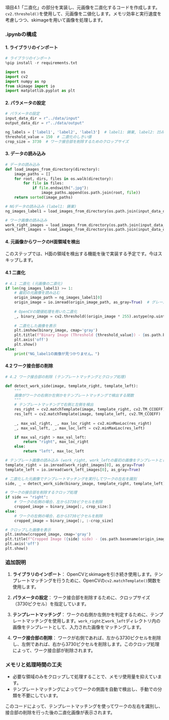 項目4.1「二直化」の部分を実装し、元画像を二直化するコードを作成します。`cv2.threshold()`を使用して、元画像を二値化します。メモリ効率と実行速度を考慮しつつ、skimageを用いて画像を処理します。

### .ipynbの構成

#### 1. ライブラリのインポート
```python
# ライブラリのインポート
%pip install -r requirements.txt

import os
import cv2
import numpy as np
from skimage import io
import matplotlib.pyplot as plt
```

#### 2. パラメータの設定
```python
# パラメータの設定
input_data_dir = r"../data/input"
output_data_dir = r"../data/output"

ng_labels = ['label1', 'label2', 'label3']  # label1: 鋳巣, label2: 凹み, label3: 亀裂
threshold_value = 150  # 二直化のしきい値
crop_size = 3730  # ワーク接合部を削除するためのクロップサイズ
```

#### 3. データの読み込み
```python
# データの読み込み
def load_images_from_directory(directory):
    image_paths = []
    for root, dirs, files in os.walk(directory):
        for file in files:
            if file.endswith(".jpg"):
                image_paths.append(os.path.join(root, file))
    return sorted(image_paths)

# NGデータの読み込み (label1: 鋳巣)
ng_images_label1 = load_images_from_directory(os.path.join(input_data_dir, "NG", "label1"))

# ワーク画像の読み込み
work_right_images = load_images_from_directory(os.path.join(input_data_dir, "work_right"))
work_left_images = load_images_from_directory(os.path.join(input_data_dir, "work_left"))
```

#### 4. 元画像からワークのH面領域を検出
このステップでは、H面の領域を検出する機能を後で実装する予定です。今はスキップします。

#### 4.1 二直化
```python
# 4.1 二直化 (元画像の二直化)
if len(ng_images_label1) >= 1:
    # 最初の元画像を読み込む
    origin_image_path = ng_images_label1[0]
    origin_image = io.imread(origin_image_path, as_gray=True)  # グレースケールとして読み込む
    
    # OpenCVの閾値処理を用いた二直化
    _, binary_image = cv2.threshold((origin_image * 255).astype(np.uint8), threshold_value, 255, cv2.THRESH_BINARY)
    
    # 二直化した画像を表示
    plt.imshow(binary_image, cmap='gray')
    plt.title(f"Binary Image (Threshold {threshold_value}) - {os.path.basename(origin_image_path)}")
    plt.axis('off')
    plt.show()
else:
    print("NG_label1の画像が見つかりません。")
```


#### 4.2 ワーク接合部の削除
```python
# 4.2 ワーク接合部の削除 (テンプレートマッチングとクロップ処理)

def detect_work_side(image, template_right, template_left):
    """
    画像がワークの右側か左側かをテンプレートマッチングで検出する関数
    """
    # テンプレートマッチングで右側と左側を検出
    res_right = cv2.matchTemplate(image, template_right, cv2.TM_CCOEFF)
    res_left = cv2.matchTemplate(image, template_left, cv2.TM_CCOEFF)
    
    _, max_val_right, _, max_loc_right = cv2.minMaxLoc(res_right)
    _, max_val_left, _, max_loc_left = cv2.minMaxLoc(res_left)

    if max_val_right > max_val_left:
        return "right", max_loc_right
    else:
        return "left", max_loc_left

# テンプレート画像の読み込み (work_right, work_leftの最初の画像をテンプレートとして使用)
template_right = io.imread(work_right_images[0], as_gray=True)
template_left = io.imread(work_left_images[0], as_gray=True)

# 二直化した元画像でテンプレートマッチングを実行してワークの左右を識別
side, _ = detect_work_side(binary_image, template_right, template_left)

# ワークの接合部を削除するクロップ処理
if side == "right":
    # ワークの右側の場合、左から3730ピクセルを削除
    cropped_image = binary_image[:, crop_size:]
else:
    # ワークの左側の場合、右から3730ピクセルを削除
    cropped_image = binary_image[:, :-crop_size]

# クロップした画像を表示
plt.imshow(cropped_image, cmap='gray')
plt.title(f"Cropped Image ({side} side) - {os.path.basename(origin_image_path)}")
plt.axis('off')
plt.show()
```

### 追加説明
1. **ライブラリのインポート**：
   OpenCVとskimageを引き続き使用します。テンプレートマッチングを行うために、OpenCVの`cv2.matchTemplate()`関数を使用します。
   
2. **パラメータの設定**：
   ワーク接合部を削除するために、クロップサイズ（3730ピクセル）を指定しています。

3. **テンプレートマッチング**：
   ワークの右側か左側かを判定するために、テンプレートマッチングを使用します。`work_right`と`work_left`ディレクトリ内の画像をテンプレートとして、入力された画像をマッチングします。

4. **ワーク接合部の削除**：
   ワークが右側であれば、左から3730ピクセルを削除し、左側であれば、右から3730ピクセルを削除します。このクロップ処理によって、ワーク接合部が削除されます。

### メモリと処理時間の工夫
- 必要な領域のみをクロップして処理することで、メモリ使用量を抑えています。
- テンプレートマッチングによってワークの側面を自動で検出し、手動での分類を不要にしています。

このコードによって、テンプレートマッチングを使ってワークの左右を識別し、接合部の削除を行った後の二直化画像が表示されます。
